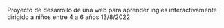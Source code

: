 Proyecto de desarrollo de una web para aprender ingles interactivamente
dirigido a niños entre 4 a 6 años
13/8/2022